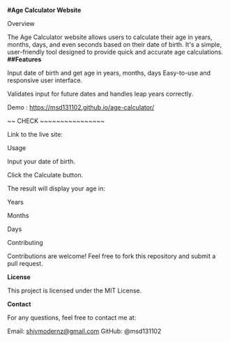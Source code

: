 **#Age Calculator Website**

Overview

The Age Calculator website allows users to calculate their age in years, months, days, and even seconds based on their date of birth. It's a simple, user-friendly tool designed to provide quick and accurate age calculations.
**##Features**

Input date of birth and get age in years, months, days
Easy-to-use and responsive user interface.

Validates input for future dates and handles leap years correctly.

Demo : https://msd131102.github.io/age-calculator/

~~ CHECK ~~~~~~~~~~~~~~~~

Link to the live site:

Usage

Input your date of birth.

Click the Calculate button.

The result will display your age in:

Years

Months

Days

Contributing

Contributions are welcome! Feel free to fork this repository and submit a pull request.

**License**

This project is licensed under the MIT License.

**Contact** 


For any questions, feel free to contact me at:

Email: shivmodernz@gmail.com
GitHub: @msd131102

